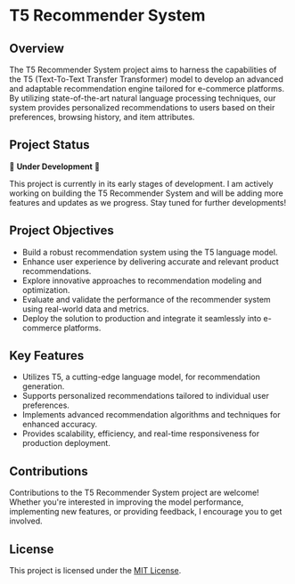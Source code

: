 # T5 Recommender System

## Overview
The T5 Recommender System project aims to harness the capabilities of the T5 (Text-To-Text Transfer Transformer) model to develop an advanced and adaptable recommendation engine tailored for e-commerce platforms. By utilizing state-of-the-art natural language processing techniques, our system provides personalized recommendations to users based on their preferences, browsing history, and item attributes.

## Project Status
🚧 **Under Development** 🚧

This project is currently in its early stages of development. I am actively working on building the T5 Recommender System and will be adding more features and updates as we progress. Stay tuned for further developments!


## Project Objectives
- Build a robust recommendation system using the T5 language model.
- Enhance user experience by delivering accurate and relevant product recommendations.
- Explore innovative approaches to recommendation modeling and optimization.
- Evaluate and validate the performance of the recommender system using real-world data and metrics.
- Deploy the solution to production and integrate it seamlessly into e-commerce platforms.

## Key Features
- Utilizes T5, a cutting-edge language model, for recommendation generation.
- Supports personalized recommendations tailored to individual user preferences.
- Implements advanced recommendation algorithms and techniques for enhanced accuracy.
- Provides scalability, efficiency, and real-time responsiveness for production deployment.


## Contributions
Contributions to the T5 Recommender System project are welcome! Whether you're interested in improving the model performance, implementing new features, or providing feedback, I encourage you to get involved.

## License
This project is licensed under the [MIT License](LICENSE).
